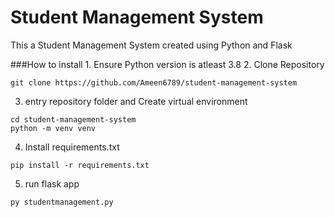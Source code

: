 <h1>Student Management System</h1>
<p>This a Student Management System created using Python and Flask</p>
###How to install
1. Ensure Python version is atleast 3.8 
2. Clone Repository

```
git clone https://github.com/Ameen6789/student-management-system
``` 

3. entry repository folder and Create virtual environment

```
cd student-management-system
python -m venv venv
```

4. Install requirements.txt
```
pip install -r requirements.txt
```

5. run flask app
```
py studentmanagement.py  
```

